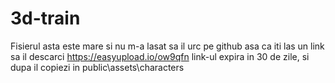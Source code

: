 # 3d-train

Fisierul asta este mare si nu m-a lasat sa il urc pe github asa ca iti las un link sa il descarci https://easyupload.io/ow9qfn link-ul expira in 30 de zile,
si dupa il copiezi in public\assets\characters

